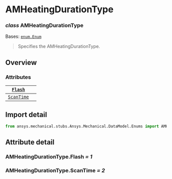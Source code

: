 # AMHeatingDurationType

### *class* AMHeatingDurationType

Bases: [`enum.Enum`](https://docs.python.org/3/library/enum.html#enum.Enum)

> Specifies the AMHeatingDurationType.

> <!-- !! processed by numpydoc !! -->

## Overview

### Attributes

| [`Flash`](#AMHeatingDurationType.Flash)       |    |
|-----------------------------------------------|----|
| [`ScanTime`](#AMHeatingDurationType.ScanTime) |    |

## Import detail

```python
from ansys.mechanical.stubs.Ansys.Mechanical.DataModel.Enums import AMHeatingDurationType
```

## Attribute detail

### AMHeatingDurationType.Flash *= 1*

### AMHeatingDurationType.ScanTime *= 2*
